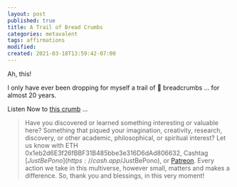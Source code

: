 ```yaml
---
layout: post
published: true
title: A Trail of Bread Crumbs
categories: metavalent
tags: affirmations
modified: 
created: 2021-03-18T13:59:42-07:00
---
```


Ah, this!

I only have ever been dropping for myself a trail of :bread: breadcrumbs ... for almost 20 years. 

Listen Now to [this crumb](https://youtu.be/QpUtwJa5Ne8) ...

> Have you discovered or learned something interesting or valuable here? Something that piqued your imagination, creativity, research, discovery, or other academic, philosophical, or spiritual interest? Let us know with ETH 0x1eb2d6E3f26fBBF31B485bbe3e316D6dAd806632, Cashtag [$JustBePono](https://cash.app/$JustBePono), or [Patreon](https://patreon.com/metavalent). Every action we take in this multiverse, however small, matters and makes a difference. So, thank you and blessings, in this very moment!